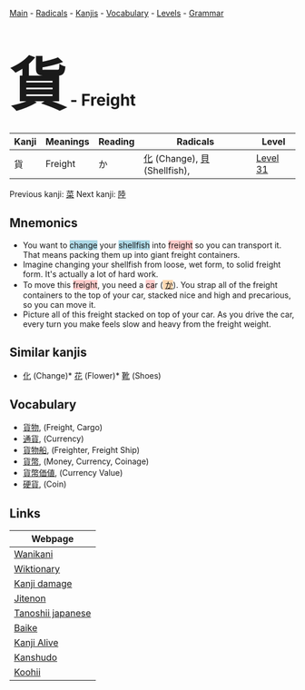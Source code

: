 <style> bigfont {font-size: 100px}</style>
[Main](../index.md) -
[Radicals](../radicals.md) -
[Kanjis](../kanjis.md) -
[Vocabulary](../vocabulary.md) -
[Levels](../levels.md) -
[Grammar](../grammar.md)
# <bigfont> 貨</bigfont> - Freight 

| Kanji | Meanings | Reading | Radicals | Level |
| --- | --- | --- | --- | --- |
| 貨 | Freight | か | [化](../radicals/化.md) (Change), [貝](../radicals/貝.md) (Shellfish),  | [Level 31](../levels/wk_level31.md) |

Previous kanji: [菜](菜.md) Next kanji: [陸](陸.md) 

## Mnemonics
 * You want to <span style="background-color:#ADD8E6"> change</span> your <span style="background-color:#ADD8E6"> shellfish</span> into <span style="background-color:#ffcccb"> freight</span> so you can transport it. That means packing them up into giant freight containers.
* Imagine changing your shellfish from loose, wet form, to solid freight form. It's actually a lot of hard work.
* To move this <span style="background-color:#ffcccb"> freight</span>, you need a <span style="background-color:#ffcccb"> ca</span>r (<span style="background-color:#fed8b1"> [か](https://jisho.org/search/か)</span>). You strap all of the freight containers to the top of your car, stacked nice and high and precarious, so you can move it.
* Picture all of this freight stacked on top of your car. As you drive the car, every turn you make feels slow and heavy from the freight weight.


## Similar kanjis
 * [化](化.md) (Change)* [花](花.md) (Flower)* [靴](靴.md) (Shoes)


## Vocabulary
 * [貨物](../vocabulary/貨.md), (Freight, Cargo)
* [通貨](../vocabulary/貨.md), (Currency)
* [貨物船](../vocabulary/貨.md), (Freighter, Freight Ship)
* [貨幣](../vocabulary/貨.md), (Money, Currency, Coinage)
* [貨幣価値](../vocabulary/貨.md), (Currency Value)
* [硬貨](../vocabulary/貨.md), (Coin)



## Links 

| Webpage |
| --- |
| [Wanikani          ](https://www.wanikani.com/kanji/貨) |
| [Wiktionary        ](https://en.wiktionary.org/wiki/貨) |
| [Kanji damage      ](http://www.kanjidamage.com/kanji/search?utf8=✓&q=貨) |
| [Jitenon           ](https://jitenon.com/kanji/貨) |
| [Tanoshii japanese ](https://www.tanoshiijapanese.com/dictionary/kanji.cfm?k=貨) |
| [Baike             ](https://baike.baidu.com/item/貨) |
| [Kanji Alive       ](https://app.kanjialive.com/貨) |
| [Kanshudo          ](https://www.kanshudo.com/searchmn?q=貨) |
| [Koohii            ](https://kanji.koohii.com/study/kanji/貨) |
